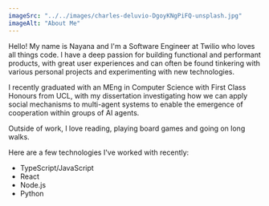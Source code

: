 ```yaml
---
imageSrc: "../../images/charles-deluvio-DgoyKNgPiFQ-unsplash.jpg"
imageAlt: "About Me"
---
```


Hello! My name is Nayana and I'm a Software Engineer at Twilio who loves all things code. I have a deep passion for building functional and performant products, with great user experiences and can often be found tinkering with various personal projects and experimenting with new technologies.

I recently graduated with an MEng in Computer Science with First Class Honours from UCL, with my dissertation investigating how we can apply social mechanisms to multi-agent systems to enable the emergence of cooperation within groups of AI agents. 

Outside of work, I love reading, playing board games and going on long walks.

Here are a few technologies I've worked with recently:

- TypeScript/JavaScript
- React
- Node.js
- Python

<!-- Photo by <a href="https://unsplash.com/@charlesdeluvio?utm_source=unsplash&utm_medium=referral&utm_content=creditCopyText" target="_blank" rel="nofollow noopener noreferrer" aria-label="External Link"><u>Charles Deluvio</u></a> on Unsplash -->
